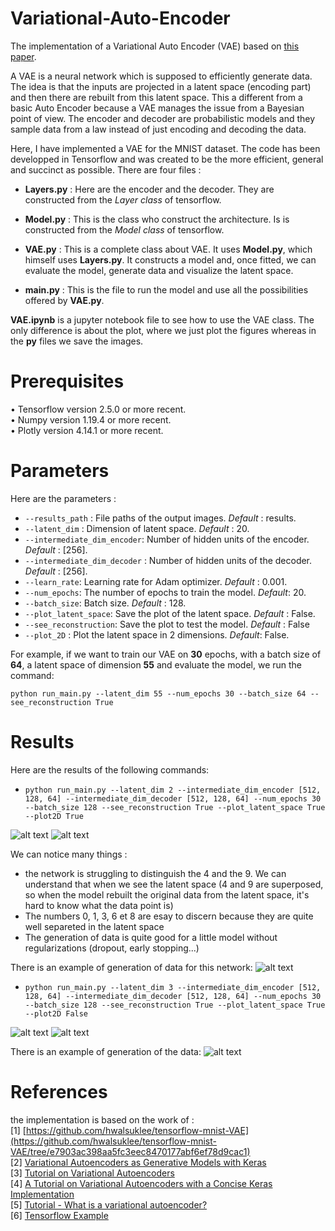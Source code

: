# Variational-Auto-Encoder

The implementation of a Variational Auto Encoder (VAE) based on [this paper](https://arxiv.org/pdf/1312.6114.pdf).

A VAE is a neural network which is supposed to efficiently generate data. The idea is that the inputs are projected in a latent space (encoding part)
and then there are rebuilt from this latent space. This a different from a basic Auto Encoder because a VAE manages the issue from a Bayesian point of view. The encoder and decoder are probabilistic models and they sample data from a law instead of just encoding and decoding the data. 

Here, I have implemented a VAE for the MNIST dataset. The code has been developped in Tensorflow and was created to be the more efficient, general and succinct as possible. There are four files : 
- **Layers.py** : Here are the encoder and the decoder. They are constructed from the *Layer class* of tensorflow.

- **Model.py** : This is the class who construct the architecture. Is is constructed from the *Model class* of tensorflow.

- **VAE.py** : This is a complete class about VAE. It uses **Model.py**, which himself uses **Layers.py**. It constructs a model and, once fitted, we can evaluate the model, generate data and visualize the latent space.

- **main.py** : This is the file to run the model and use all the possibilities offered by **VAE.py**. 

**VAE.ipynb** is a jupyter notebook file to see how to use the VAE class. The only difference is about the plot, where we just plot the figures whereas in the **py** files we save the images.

# Prerequisites
• Tensorflow version 2.5.0 or more recent.  
• Numpy version 1.19.4 or more recent.  
• Plotly version 4.14.1 or more recent.

# Parameters

Here are the parameters :
- `--results_path` : File paths of the output images. *Default* : results.
- `--latent_dim` : Dimension of latent space. *Default* : 20.
- `--intermediate_dim_encoder`: Number of hidden units of the encoder. *Default* : [256].
- `--intermediate_dim_decoder` : Number of hidden units of the decoder. *Default* : [256].
- `--learn_rate`: Learning rate for Adam optimizer. *Default* : 0.001.
- `--num_epochs`: The number of epochs to train the model. *Default*: 20.
- `--batch_size`: Batch size. *Default* : 128.
- `--plot_latent_space`: Save the plot of the latent space. *Default* : False.
- `--see_reconstruction`: Save the plot to test the model. *Default* : False 
- `--plot_2D` : Plot the latent space in 2 dimensions. *Default*: False.

For example, if we want to train our VAE on **30** epochs, with a batch size of **64**, a latent space of dimension **55** and evaluate the model, we run the command:
```
python run_main.py --latent_dim 55 --num_epochs 30 --batch_size 64 --see_reconstruction True
```

# Results
Here are the results of the following commands: 

- `python run_main.py --latent_dim 2 --intermediate_dim_encoder [512, 128, 64] --intermediate_dim_decoder [512, 128, 64] --num_epochs 30 --batch_size 128 --see_reconstruction True --plot_latent_space True --plot2D True`

![alt text](https://github.com/guipet/Variational-Auto-Encoder/blob/main/plots/espace_latent_2D.png)
![alt text](https://github.com/guipet/Variational-Auto-Encoder/blob/main/plots/see_reconstruction_2D.png)

We can notice many things : 
- the network is struggling to distinguish the 4 and the 9. We can understand that when we see the latent space (4 and 9 are superposed, so when the model rebuilt the original data from the latent space, it's hard to know what the data point is)
- The numbers 0, 1, 3, 6 et 8 are esay to discern because they are quite well separeted in the latent space
- The generation of data is quite good for a little model without regularizations (dropout, early stopping...)

There is an example of generation of data for this network:
![alt text](https://github.com/guipet/Variational-Auto-Encoder/blob/main/plots/data_gen_dim2.png)

- `python run_main.py --latent_dim 3 --intermediate_dim_encoder [512, 128, 64] --intermediate_dim_decoder [512, 128, 64] --num_epochs 30 --batch_size 128 --see_reconstruction True --plot_latent_space True --plot2D False`

![alt text](https://github.com/guipet/Variational-Auto-Encoder/blob/main/plots/espace_latent_3D.png)
![alt text](https://github.com/guipet/Variational-Auto-Encoder/blob/main/plots/see_reconstruction_3D.png)

There is an example of generation of the data:
![alt text](https://github.com/guipet/Variational-Auto-Encoder/blob/main/plots/data_gen_dim3.png)

# References

the implementation is based on the work of :  
[1] [https://github.com/hwalsuklee/tensorflow-mnist-VAE](https://github.com/hwalsuklee/tensorflow-mnist-VAE/tree/e7903ac398aa5fc3eec8470177abf6ef78d9cac1)  
[2] [Variational Autoencoders as Generative Models with Keras](https://towardsdatascience.com/variational-autoencoders-as-generative-models-with-keras-e0c79415a7eb)  
[3] [Tutorial on Variational Autoencoders](https://arxiv.org/pdf/1606.05908.pdf)  
[4] [A Tutorial on Variational Autoencoders with a Concise Keras Implementation](https://tiao.io/post/tutorial-on-variational-autoencoders-with-a-concise-keras-implementation/)  
[5] [Tutorial - What is a variational autoencoder?](https://jaan.io/what-is-variational-autoencoder-vae-tutorial/)  
[6] [Tensorflow Example](https://www.tensorflow.org/guide/keras/custom_layers_and_models#putting_it_all_together_an_end-to-end_example)  
